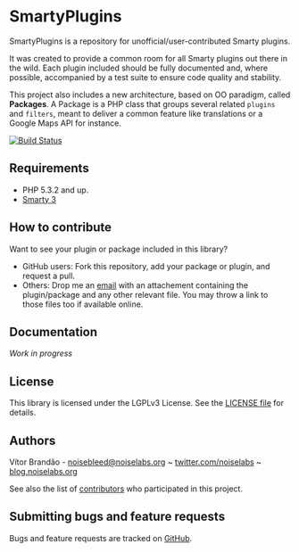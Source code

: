 SmartyPlugins
=============

SmartyPlugins is a repository for unofficial/user-contributed Smarty plugins. 

It was created to provide a common room for all Smarty plugins out there in the wild. Each plugin included should be fully documented and, where possible, accompanied by a test suite to ensure code quality and stability.

This project also includes a new architecture, based on OO paradigm, called **Packages**. A Package is a PHP class that groups several related `plugins` and `filters`, meant to deliver a common feature like translations or a Google Maps API for instance.

[![Build Status](https://secure.travis-ci.org/noiselabs/SmartyPlugins.png)](http://travis-ci.org/noiselabs/SmartyPlugins)

Requirements
------------

* PHP 5.3.2 and up.
* [Smarty 3](http://www.smarty.net)

How to contribute
-----------------

Want to see your plugin or package included in this library?

* GitHub users: Fork this repository, add your package or plugin, and request a pull.
* Others: Drop me an [email](mailto:noisebleed@noiselabs.org) with an attachement containing the plugin/package and any other relevant file. You may throw a link to those files too if available online.

Documentation
-------------

*Work in progress*

License
-------

This library is licensed under the LGPLv3 License. See the [LICENSE file](https://github.com/noiselabs/SmartyPlugins/blob/master/LICENSE) for details.

Authors
-------

Vítor Brandão - <noisebleed@noiselabs.org> ~ [twitter.com/noiselabs](http://twitter.com/noiselabs) ~ [blog.noiselabs.org](http://blog.noiselabs.org)

See also the list of [contributors](https://github.com/noiselabs/SmartyPlugins/contributors) who participated in this project.

Submitting bugs and feature requests
------------------------------------

Bugs and feature requests are tracked on [GitHub](https://github.com/noiselabs/SmartyPlugins/issues).
